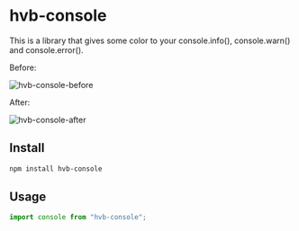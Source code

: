 # hvb-console

This is a library that gives some color to your console.info(), console.warn() and console.error().

Before:

![hvb-console-before](https://user-images.githubusercontent.com/110549389/238592355-5a3db714-60ad-4bf0-946a-afbaa43e039a.png)

After:

![hvb-console-after](https://user-images.githubusercontent.com/110549389/238592380-788069a4-236a-4afe-8490-441705f9a928.png)

## Install

```bash
npm install hvb-console
```

## Usage

```js
import console from "hvb-console";
```
